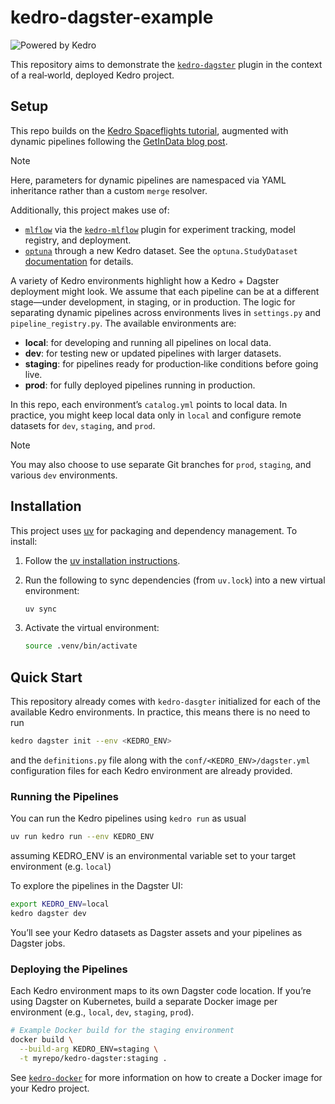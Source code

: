 # kedro-dagster-example

![Powered by Kedro](https://img.shields.io/badge/powered_by-kedro-ffc900?logo=kedro)

This repository aims to demonstrate the [`kedro-dagster`](https://github.com/gtauzin/kedro-dagster) plugin in the context of a real‑world, deployed Kedro project.

## Setup

This repo builds on the [Kedro Spaceflights tutorial](https://docs.kedro.org/en/stable/tutorial/spaceflights_tutorial.html), augmented with dynamic pipelines following the [GetInData blog post](https://getindata.com/blog/kedro-dynamic-pipelines/).

> [!NOTE]
> Here, parameters for dynamic pipelines are namespaced via YAML inheritance rather than a custom `merge` resolver.

Additionally, this project makes use of:

- [`mlflow`](https://mlflow.org/) via the [`kedro-mlflow`](https://github.com/Galileo-Galilei/kedro-mlflow) plugin for experiment tracking, model registry, and deployment.
- [`optuna`](https://optuna.org/) through a new Kedro dataset. See the `optuna.StudyDataset` [documentation](https://docs.kedro.org/projects/kedro-datasets/en/latest/api/kedro_datasets_experimental.optuna.StudyDataset.html) for details.

A variety of Kedro environments highlight how a Kedro + Dagster deployment might look. We assume that each pipeline can be at a different stage—under development, in staging, or in production. The logic for separating dynamic pipelines across environments lives in `settings.py` and `pipeline_registry.py`. The available environments are:

- **local**: for developing and running all pipelines on local data.
- **dev**: for testing new or updated pipelines with larger datasets.
- **staging**: for pipelines ready for production‑like conditions before going live.
- **prod**: for fully deployed pipelines running in production.

In this repo, each environment’s `catalog.yml` points to local data. In practice, you might keep local data only in `local` and configure remote datasets for `dev`, `staging`, and `prod`.

> [!NOTE]
> You may also choose to use separate Git branches for `prod`, `staging`, and various `dev` environments.

## Installation

This project uses [uv](https://docs.astral.sh/uv/) for packaging and dependency management. To install:

1. Follow the [uv installation instructions](https://docs.astral.sh/uv/getting-started/installation/).
2. Run the following to sync dependencies (from `uv.lock`) into a new virtual environment:

   ```bash
   uv sync
   ```

3. Activate the virtual environment:

   ```bash
   source .venv/bin/activate
   ```

## Quick Start

This repository already comes with `kedro-dasgter` initialized for each of the available Kedro environments. In practice, this means there is no need to run

```bash
kedro dagster init --env <KEDRO_ENV>
```

and the `definitions.py` file along with the `conf/<KEDRO_ENV>/dagster.yml` configuration files for each Kedro environment are already provided.

### Running the Pipelines

You can run the Kedro pipelines using `kedro run` as usual

```bash
uv run kedro run --env KEDRO_ENV
```

assuming KEDRO_ENV is an environmental variable set to your target environment (e.g. `local`)

To explore the pipelines in the Dagster UI:

```bash
export KEDRO_ENV=local
kedro dagster dev
```

You’ll see your Kedro datasets as Dagster assets and your pipelines as Dagster jobs.

### Deploying the Pipelines

Each Kedro environment maps to its own Dagster code location. If you’re using Dagster on Kubernetes, build a separate Docker image per environment (e.g., `local`, `dev`, `staging`, `prod`).

```bash
# Example Docker build for the staging environment
docker build \
  --build-arg KEDRO_ENV=staging \
  -t myrepo/kedro-dagster:staging .
```

See [`kedro-docker`](https://github.com/kedro-org/kedro-plugins/tree/main/kedro-docker) for more information on how to create a Docker image for your Kedro project.
